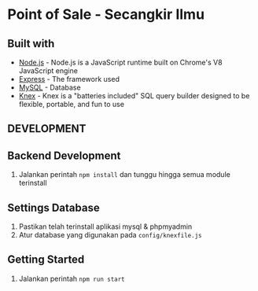 # Point of Sale - Secangkir Ilmu

## Built with
* [Node.js](https://nodejs.org/en/) - Node.js is a JavaScript runtime built on Chrome's V8 JavaScript engine
* [Express](https://expressjs.com/) - The framework used
* [MySQL](https://mysql.com/) - Database
* [Knex](https://knexjs.org/) - Knex is a "batteries included" SQL query builder designed to be flexible, portable, and fun to use

## DEVELOPMENT
## Backend Development
1. Jalankan perintah `npm install` dan tunggu hingga semua module terinstall

## Settings Database
1. Pastikan telah terinstall aplikasi mysql & phpmyadmin
2. Atur database yang digunakan pada `config/knexfile.js`

## Getting Started
1. Jalankan perintah `npm run start`